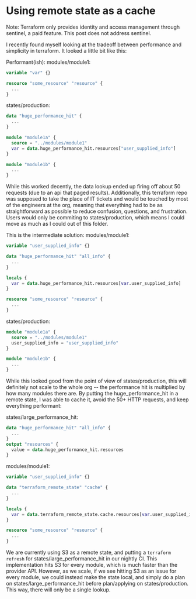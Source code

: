 # Using remote state as a cache

Note: Terraform only provides identity and access management through sentinel, a paid feature. This post does not address sentinel.

I recently found myself looking at the tradeoff between performance and simplicity in terraform. It looked a little bit like this:


Performant(ish):
modules/module1:
```terraform
variable "var" {}

resource "some_resource" "resource" {
  ...
}
```

states/production:
```terraform
data "huge_performance_hit" {
  ...
}

module "module1a" {
  source = "../modules/module1"
  var = data.huge_performance_hit.resources["user_supplied_info"]
}

module "module1b" {
  ...
}
```

While this worked decently, the data lookup ended up firing off about 50 requests (due to an api that paged results).
Additionally, this terraform repo was supposed to take the place of IT tickets and would be touched by most of the engineers at the org,
meaning that everything had to be as straightforward as possible to reduce confusion, questions, and frustration. Users would only be commiting
to states/production, which means I could move as much as I could out of this folder.

This is the intermediate solution:
modules/module1:
```terraform
variable "user_supplied_info" {}

data "huge_performance_hit" "all_info" {
  ...
}

locals {
  var = data.huge_performance_hit.resources[var.user_supplied_info]
}

resource "some_resource" "resource" {
  ...
}
```

states/production:
```terraform
module "module1a" {
  source = "../modules/module1"
  user_supplied_info = "user_supplied_info"
}

module "module1b" {
  ...
}
```

While this looked good from the point of view of states/production, this will definitely not scale to the whole org -- the performance hit is multiplied by how many modules there are.
By putting the huge_performance_hit in a remote state, I was able to cache it, avoid the 50+ HTTP requests, and keep everything performant:

states/large_performance_hit:
```terraform
data "huge_performance_hit" "all_info" {
  ...
}
output "resources" {
  value = data.huge_performance_hit.resources
}
```

modules/module1:
```terraform
variable "user_supplied_info" {}

data "terraform_remote_state" "cache" {
  ...
}

locals {
  var = data.terraform_remote_state.cache.resources[var.user_supplied_info]
}

resource "some_resource" "resource" {
  ...
}
```

We are currently using S3 as a remote state, and putting a `terraform refresh` for states/large_performance_hit in our nightly CI.
This implementation hits S3 for every module, which is much faster than the provider API. However, as we scale, if we see hitting S3 as an issue for every module, we could instead
make the state local, and simply do a plan on states/large_performance_hit before plan/applying on states/production. This way, there will only be a single lookup.
